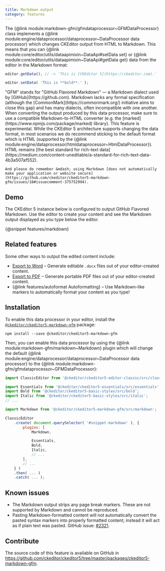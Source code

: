 ```yaml
---
title: Markdown output
category: features
---
```


The {@link module:markdown-gfm/gfmdataprocessor~GFMDataProcessor} class implements a {@link module:engine/dataprocessor/dataprocessor~DataProcessor data processor} which changes CKEditor output from HTML to Markdown. This means that you can {@link module:core/editor/utils/dataapimixin~DataApi#setData set} or {@link module:core/editor/utils/dataapimixin~DataApi#getData get} data from the editor in the Markdown format:

```js
editor.getData(); // -> 'This is [CKEditor 5](https://ckeditor.com).'

editor.setData( 'This is **bold**.' );
```

<info-box info>
	"GFM" stands for "GitHub Flavored Markdown" &mdash; a Markdown dialect used by [GitHub](https://github.com). Markdown lacks any formal specification (although the [CommonMark](https://commonmark.org/) initiative aims to close this gap) and has many dialects, often incompatible with one another. When converting the output produced by this data processor, make sure to use a compatible Markdown-to-HTML converter (e.g. the [marked](https://www.npmjs.com/package/marked) library).
</info-box>

<info-box info>
	This feature is experimental. While the CKEditor 5 architecture supports changing the data format, in most scenarios we do recommend sticking to the default format which is HTML (supported by the {@link module:engine/dataprocessor/htmldataprocessor~HtmlDataProcessor}). HTML remains [the best standard for rich-text data](https://medium.com/content-uneditable/a-standard-for-rich-text-data-4b3a507af552).

	And please do remember &mdash; using Markdown [does not automatically make your application or website secure](https://github.com/ckeditor/ckeditor5-markdown-gfm/issues/16#issuecomment-375752994).
</info-box>

## Demo

The CKEditor 5 instance below is configured to output GitHub Flavored Markdown. Use the editor to create your content and see the Markdown output displayed as you type below the editor.

{@snippet features/markdown}

## Related features

Some other ways to output the edited content include:

* [Export to Word](https://ckeditor.com/docs/ckeditor5/latest/features/export-word.html) &ndash; Generate editable `.docx` files out of your editor-created content.
* [Export to PDF](https://ckeditor.com/docs/ckeditor5/latest/features/export-pdf.html) &ndash; Generate portable PDF files out of your editor-created content.
* {@link features/autoformat Autoformatting} &ndash; Use Markdown-like markers to automatically format your content as you type!

## Installation

To enable this data processor in your editor, install the [`@ckeditor/ckeditor5-markdown-gfm`](https://www.npmjs.com/package/@ckeditor/ckeditor5-markdown-gfm) package:

```
npm install --save @ckeditor/ckeditor5-markdown-gfm
```

Then, you can enable this data processor by using the {@link module:markdown-gfm/markdown~Markdown} plugin which will change the default {@link module:engine/dataprocessor/dataprocessor~DataProcessor data processor} to the {@link module:markdown-gfm/gfmdataprocessor~GFMDataProcessor}:

```js
import ClassicEditor from '@ckeditor/ckeditor5-editor-classic/src/classiceditor';

import Essentials from '@ckeditor/ckeditor5-essentials/src/essentials';
import Bold from '@ckeditor/ckeditor5-basic-styles/src/bold';
import Italic from '@ckeditor/ckeditor5-basic-styles/src/italic';
// ...

import Markdown from '@ckeditor/ckeditor5-markdown-gfm/src/markdown';

ClassicEditor
	.create( document.querySelector( '#snippet-markdown' ), {
		plugins: [
			Markdown,

			Essentials,
			Bold,
			Italic,
			// ...
		],
		// ...
	} )
	.then( ... )
	.catch( ... );

```

## Known issues
* The Markdown output strips any page break markers. These are not supported by Markdown and cannot be reproduced.
* Pasting Markdown-formatted content will not automatically convert the pasted syntax markers into properly formatted content; instead it will act as if plain text was pasted. GitHub issue: [#2321](https://github.com/ckeditor/ckeditor5/issues/2321).

## Contribute

The source code of this feature is available on GitHub in https://github.com/ckeditor/ckeditor5/tree/master/packages/ckeditor5-markdown-gfm.
